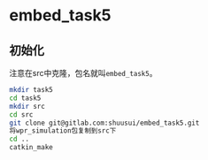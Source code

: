 # embed_task5

## 初始化

注意在src中克隆，包名就叫`embed_task5`。

```bash
mkdir task5
cd task5
mkdir src
cd src
git clone git@gitlab.com:shuusui/embed_task5.git
将wpr_simulation包复制到src下
cd ..
catkin_make
```

